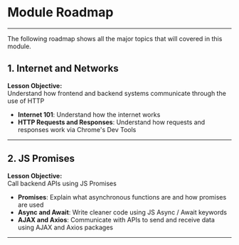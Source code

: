 # Module Roadmap

---

The following roadmap shows all the major topics that will covered in this module.

## **1. Internet and Networks**
**Lesson Objective:**  
Understand how frontend and backend systems communicate through the use of HTTP

- **Internet 101**: Understand how the internet works
- **HTTP Requests and Responses**: Understand how requests and responses work via Chrome's Dev Tools

---

## **2. JS Promises**
**Lesson Objective:**  
Call backend APIs using JS Promises

- **Promises**: Explain what asynchronous functions are and how promises are used 
- **Async and Await**: Write cleaner code using JS Async / Await keywords
- **AJAX and Axios**: Communicate with APIs to send and receive data using AJAX and Axios packages

---